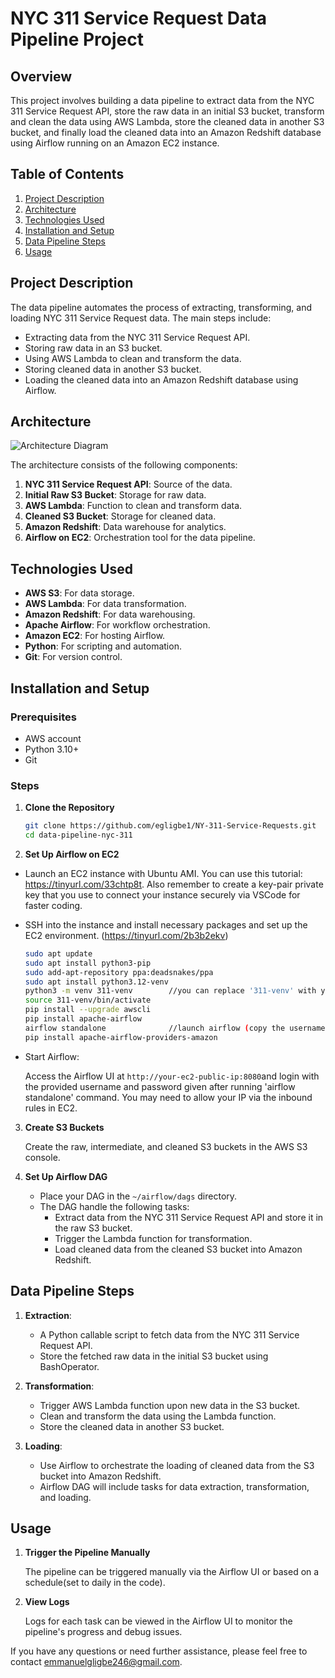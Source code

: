# NYC 311 Service Request Data Pipeline Project

## Overview

This project involves building a data pipeline to extract data from the NYC 311 Service Request API, store the raw data in an initial S3 bucket, transform and clean the data using AWS Lambda, store the cleaned data in another S3 bucket, and finally load the cleaned data into an Amazon Redshift database using Airflow running on an Amazon EC2 instance.

## Table of Contents

1. [Project Description](#project-description)
2. [Architecture](#architecture)
3. [Technologies Used](#technologies-used)
4. [Installation and Setup](#installation-and-setup)
5. [Data Pipeline Steps](#data-pipeline-steps)
6. [Usage](#usage)

## Project Description

The data pipeline automates the process of extracting, transforming, and loading NYC 311 Service Request data. The main steps include:

- Extracting data from the NYC 311 Service Request API.
- Storing raw data in an S3 bucket.
- Using AWS Lambda to clean and transform the data.
- Storing cleaned data in another S3 bucket.
- Loading the cleaned data into an Amazon Redshift database using Airflow.

## Architecture

![Architecture Diagram](path/to/architecture-diagram.png)

The architecture consists of the following components:

1. **NYC 311 Service Request API**: Source of the data.
2. **Initial Raw S3 Bucket**: Storage for raw data.
3. **AWS Lambda**: Function to clean and transform data.
4. **Cleaned S3 Bucket**: Storage for cleaned data.
5. **Amazon Redshift**: Data warehouse for analytics.
6. **Airflow on EC2**: Orchestration tool for the data pipeline.

## Technologies Used

- **AWS S3**: For data storage.
- **AWS Lambda**: For data transformation.
- **Amazon Redshift**: For data warehousing.
- **Apache Airflow**: For workflow orchestration.
- **Amazon EC2**: For hosting Airflow.
- **Python**: For scripting and automation.
- **Git**: For version control.

## Installation and Setup

### Prerequisites

- AWS account
- Python 3.10+
- Git

### Steps

1. **Clone the Repository**

    ```bash
    git clone https://github.com/egligbe1/NY-311-Service-Requests.git
    cd data-pipeline-nyc-311
    ```

2. **Set Up Airflow on EC2**

-  Launch an EC2 instance with Ubuntu AMI. You can use this tutorial: https://tinyurl.com/33chtp8t. Also remember to create a key-pair private key that you use to connect your instance securely via VSCode for faster coding.
- SSH into the instance and install necessary packages and set up the EC2 environment. (https://tinyurl.com/2b3b2ekv)

    ```bash
    sudo apt update 
    sudo apt install python3-pip 
    sudo add-apt-repository ppa:deadsnakes/ppa
    sudo apt install python3.12-venv
    python3 -m venv 311-venv        //you can replace '311-venv' with you preferred environment name
    source 311-venv/bin/activate    
    pip install --upgrade awscli    
    pip install apache-airflow     
    airflow standalone              //launch airflow (copy the username and pasword given to login to airflow UI)
    pip install apache-airflow-providers-amazon 
    ```


- Start Airflow:

    Access the Airflow UI at `http://your-ec2-public-ip:8080`and login with the provided username and password given after running 'airflow standalone' command.
    You may need to allow your IP via the inbound rules in EC2.


3. **Create S3 Buckets**

    Create the raw, intermediate, and cleaned S3 buckets in the AWS S3 console.

4. **Set Up Airflow DAG**

    - Place your DAG in the `~/airflow/dags` directory.
    - The DAG handle the following tasks:
        - Extract data from the NYC 311 Service Request API and store it in the raw S3 bucket.
        - Trigger the Lambda function for transformation.
        - Load cleaned data from the cleaned S3 bucket into Amazon Redshift.

## Data Pipeline Steps

1. **Extraction**:
    - A Python callable script to fetch data from the NYC 311 Service Request API.
    - Store the fetched raw data in the initial S3 bucket using BashOperator.

2. **Transformation**:
    - Trigger AWS Lambda function upon new data in the S3 bucket.
    - Clean and transform the data using the Lambda function.
    - Store the cleaned data in another S3 bucket.

3. **Loading**:
    - Use Airflow to orchestrate the loading of cleaned data from the S3 bucket into Amazon Redshift.
    - Airflow DAG will include tasks for data extraction, transformation, and loading.

## Usage

1. **Trigger the Pipeline Manually**

    The pipeline can be triggered manually via the Airflow UI or based on a schedule(set to daily in the code).

2. **View Logs**

    Logs for each task can be viewed in the Airflow UI to monitor the pipeline's progress and debug issues.

If you have any questions or need further assistance, please feel free to contact emmanuelgligbe246@gmail.com.
